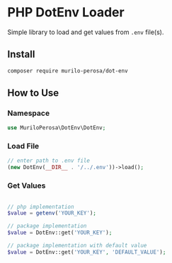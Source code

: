 # PHP DotEnv Loader

Simple library to load and get values from `.env` file(s).

## Install

```bash
composer require murilo-perosa/dot-env
```

## How to Use

### Namespace

```php
use MuriloPerosa\DotEnv\DotEnv;
```

### Load File
```php
// enter path to .env file
(new DotEnv(__DIR__ . '/../.env'))->load();
```

### Get Values
```php

// php implementation
$value = getenv('YOUR_KEY');

// package implementation
$value = DotEnv::get('YOUR_KEY');

// package implementation with default value
$value = DotEnv::get('YOUR_KEY', 'DEFAULT_VALUE');
```
